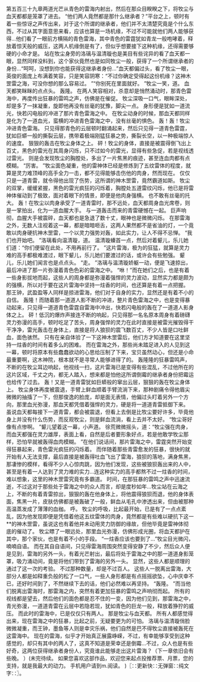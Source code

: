 第五百三十九章两道光芒从青色的雷海内射出，然后在那众目睽睽之下，将牧尘与血天都都是笼罩了进去。
“他们两人竟然都是那什么继承者？”平台之上，顿时有着一些惊讶之声传出来，对于这个所谓的继承者，他们并不太清楚究竟是个什么东西，不过从其字面意思来看，应该也算是一场机缘，不过不可能就他们两人能够获得...他们看了一眼前方横隔的青色雷海，其中青色的雷霆犹如青龙一般咆哮着，释放着惊天般的威压，这两人机缘倒是有了，但似乎想要接下这种机缘，还得需要够硬的小命才是。
站在牧尘身旁的洛璃与温清璇也是美目有些诧异的看了血天都一眼，显然同样没料到，这个家伙竟然也是如同牧尘一般，获得了一个所谓继承者的身份...“呵呵，没想到你也能获得这继承者身份...”血天都偏过头，看了牧尘一眼，英俊的面庞上布满着笑容，只是笑容阴寒：“不过你确定受得起这份机缘？这神木罡雷之海，可没你想的那么容易过。
”“你别死在里面就好。
”牧尘一笑，道。
血天都笑眯眯的点点头。
轰隆。
在两人笑容相对，杀意却是悄然涌动时，那青色雷海中，再度传出狂暴的雷鸣之声，仿佛是在催促。
牧尘深吸一口气，眼眸深处，却是多了一抹凝重，旋即他再没有丝毫的犹豫，脚尖一点。
身形便是犹如一道流光，快若闪电般的冲进了那片青色雷海之中。
在牧尘动身的时候，那血天都同样是化为了一道血光，蛮横的冲进青色雷海之中，没有丝毫的惧色。
轰！轰！牧尘冲进青色雷海。
只见得那青色的云层顿时翻涌起来，然后只见得一道青色雷霆，犹如巨蟒一般的撕裂云层，携带着极端刚猛狂暴之势，撕裂长空，以一种极端惊人的速度。
狠狠的轰击在牧尘身体之上。
砰！牧尘的身体，直接是被震得倒飞出上百丈，黑色的雷光在其周身闪烁，只不过如今的雷光，显得有些急促，若是视线透过雷光。
则是会发现牧尘的胸膛处，多出了一片焦黑的痕迹，甚至连血肉都有点模糊。
“厉害。
”牧尘面色凝重，他的雷神体已经是修炼到了五纹雷体的程度，就算是灵力难顶峰的高手全力一击，都不见得能够击伤他的肉身，然而现在。
仅仅只是一道青雷，就令得他出现了伤势，这所谓的神木罡雷，竟然霸道如斯。
牧尘的双掌，缓缓紧握，黑色的雷光疯狂的闪烁着，胸膛处五道雷纹闪烁，他已是将雷神体催动到了极致，面对着眼下的情景，即便是他肉身强横。
也不敢有丝毫的托大。
轰！在牧尘以肉身承受了一道青雷时，那不远处，血天都周身血光席卷，则是一掌拍出，化为一道血腥大手。
与一道轰击而来的青雷硬憾在一起。
巨声响彻，血腥大手被震碎，血天都也是急退了数十丈，眼神也是微微闪烁。
在那雷海之外，无数人注视着这一幕，都是暗暗咂舌，这两人果然都不是省油的灯，一个竟敢以肉身硬抗神木罡雷，一个以灵力强势对轰，如此实力，让人不得不忌惮。
“我们也开始吧。
”洛璃看向温清璇，道。
温清璇螓首一点，然后对着颦儿，乐儿她们道：“你们便留在此处，不用再前行了。
”这片雷海，极为的狂猛，就算是灵力难的高手都极难渡过，眼下颦儿，乐儿她们要渡过的话，或许会有些勉强。
颦儿，乐儿她们闻言也是点点头。
“走。
”洛璃与温清璇娇躯一动，便是飞速掠出，最后冲进了那一片弥漫着青色色彩的雷海之中。
“咻！”而在她们之后，也是有着一些身影拔地而起，这些人的周身都是弥漫着强悍的灵力波动，显然实力都是颇为的强横，所以对于要在这片雷海中坚持一炷香的时间，也还算是有着一点把握。
那王钟，武盈盈等人同样是掠进雷海，他们对于自身的实力，显然还是有着不小的自信。
轰隆！而随着那一道道人影不断的冲进，整片青色雷海之中，也是变得暴动起来，只见得一道道青色雷霆自雷海中冲出，快若闪电般的轰在了一道道人影身体之上。
砰！低沉的爆炸声接连不断的响起，只见得那一名名原本周身有着磅礴灵力弥漫的高手，顿时吃足了苦头，周身强悍的灵力在此时直接是被雷光摧毁得干干净净，雷光轰击在身体上，直接是将人狼狈的震飞数百丈，不少人皆是口吐鲜血，面色骇然。
只有在亲自体验了一下这神木罡雷后，他们方才知道要在这里坚持一炷香的时间有着多么的困难。
而在雷海之外，那些尚未踏足进入的人见到这一幕，顿时将原本有些蠢蠢欲动的心思给压制了下来，宝贝虽然动心，但还是小命最重要啊，这木神院，根本就不是寻常人能够进得了的。
轰隆隆的狂暴雷鸣声，不断的在牧尘耳边响起，他视线一扫，这片雷海已是变得有些混乱，不过他所在的这片区域，千丈之内，都无人踏入，想来都是怕他这所谓倒霉的继承者身份把霉运也给传了过去。
轰！又是一道青雷犹如巨蟒般的窜出云层，狠狠的轰在牧尘身体上。
牧尘身体再度被震退，手臂上鲜血顺着手臂流淌下来，那种剧痛令得他眉尖微微的抽搐了一下，但那俊逸的脸庞，却是面无表情，他偏过头盯着另外一个方向，那里血光弥漫，那血天都凭借着强悍的灵力，硬是将一道道青雷抵御下来。
虽说血天都每接下一道青雷，都会被震退，但看上去倒是比牧尘要好许多，毕竟他身上并没有什么伤势，而反观牧尘，则是鲜血流淌，看上去并不太好。
“牧尘哥好像有点惨啊。
”颦儿望着这一幕，小声道。
徐荒微微摇头，道：“牧尘强在肉身，而血天都强在灵力雄厚，表面上看，自然是后者要形象好点，若是他敢学牧尘那样，恐怕早就被轰得血肉模糊。
”在他们说话间，那片雷海之中，雷霆突然开始变得狂暴起来，青色雷光疯狂的闪烁着。
而伴随着那些青雷愈发的狂暴，很快的就开始有人无法支撑，最后直接是被轰得吐血飞出了雷海，狼狈的落地，满身焦黑，那凄惨的模样，看得不少人心惊肉跳，因为他们发现，这些被狼狈轰出来的人中，甚至是有着一人达到了灵力难的实力...连这种实力的高手都熬不过一炷香的时间，难以想象，这里的神木罡雷究竟有多霸道。
时间，在那狂暴的雷鸣之声中迅速流逝，不过这对于那些处于雷海之中的众人而言，却是度秒如年...牧尘站在云海之上，不断的有着青雷掠出，狠狠的轰在他身体上，将他震得狼狈而退，他的身体表面，焦黑一片，皮肤仿佛都是被轰破了一般，鲜血从毛孔中渗透出来，但由被那种高温蒸发成了薄薄的血枷。
呼。
牧尘的呼吸，比起最开始，已是有了一点点紊乱，因为他发现即便是凭借着他这五纹雷体的肉身，竟然都是有些难以硬抗下这一**的神木罡雷，虽说这也有着他并未动用灵力防御的缘故，但他毕竟是雷神体彻底的催动了。
牧尘瞟了一眼远处，那里血光弥漫，仿佛形成光圈，将血天都护在其中，那个家伙，也是有着不小的手段。
“一炷香应该也要到了...”牧尘目光微闪，喃喃自语。
而在其自自语间，只见得雷海周围突然变得安静了不少，然后众人便是见到，雷海的另外一头，有着光芒射出，最后将处于雷海之中的那一道道身影笼罩，吸力涌动间，竟是将他们带到了雷海的另外一头。
显然，这些人都是顺理的通过了这一次的考验。
不过那种数量，却是不过百人。
这些人一脱离出雷海，大部分人都是如释重负般的松了一口气，一些人身形都是有点摇摇欲坠，心中庆幸不已，还好时间到了，不然继续下去的话，他们必然难以再坚持。
“轰隆。
”而当他们脱离出雷海时，那雷海之内，突然有着更加狂暴的雷鸣之声响彻而起。
所有的视线都是望去，然后他们的面色都是忍不住的一变，因为他们见到，那雷海之中，青光弥漫，一道道青雷在云层中若隐若现，犹如青色的巨龙一般，释放着狰狞的威压。
而此时的雷海中，已是仅仅只有两人。
那是牧尘与血天都。
所有人都感觉得出来，现在雷海之中的狂暴，比起之前，无疑要更为的可怕。
洛璃与温清璇俏脸微微凝重，而王钟，墨鱼等人则是幸灾乐祸，他们自然是巴不得牧尘直接被轰死在这雷海中。
现在的雷海，似乎才开始真正展露峥嵘，不过，有幸能够享受到这种感觉的，却只有其中的两人了，这真不知道是荣幸还是倒霉...不过，众人也是有些好奇，这两位获得继承者身份人，究竟谁此能够走出这片雷海？（下一章依旧会有些晚。
）(未完待续。
如果您喜欢这部作品，欢迎您来起点投推荐票、月票，您的支持，就是我最大的动力。
手机用户请到m.阅读。
)〖∷更新快∷无弹窗∷纯文字∷〗。
